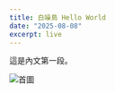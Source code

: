 ```yaml
---
title: 白噪島 Hello World
date: "2025-08-08"
excerpt: live
---
```


這是內文第一段。

![首圖](/images/news/tulala.png)
